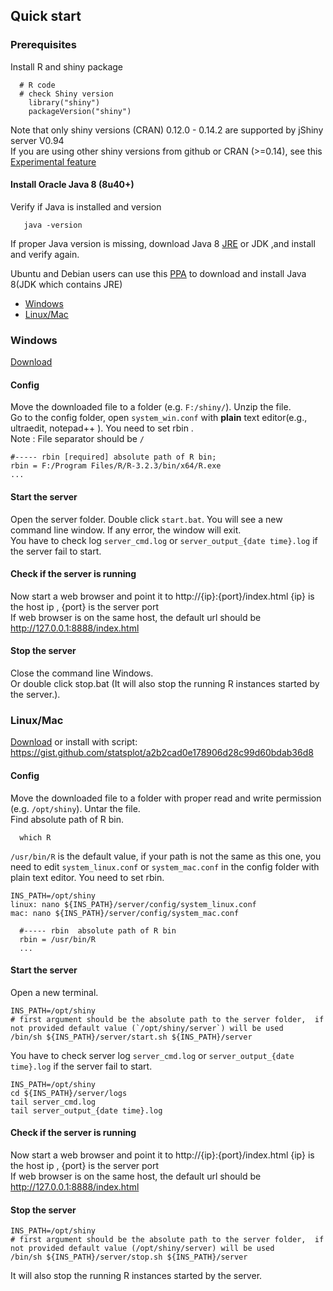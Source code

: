 ## Quick start

### Prerequisites
Install R and shiny package
```
  # R code 
  # check Shiny version 
    library("shiny")
    packageVersion("shiny")
```
Note that only shiny versions (CRAN) 0.12.0 - 0.14.2 are supported by jShiny server V0.94  
If you are using other shiny versions from github or CRAN (>=0.14), see this [Experimental feature]

#### Install Oracle Java 8 (8u40+) 
 Verify if Java is installed and version 
```
   java -version
```   
If proper Java version is missing, download Java 8 [JRE](https://www.java.com/en/download/manual.jsp) or JDK  ,and install and verify again.

Ubuntu and Debian users can use this [PPA](http://www.webupd8.org/2014/03/how-to-install-oracle-java-8-in-debian.html) to download and install Java 8(JDK which contains JRE)

 * [Windows](#windows)
 * [Linux/Mac](#linuxmac)

### Windows
[Download]

#### Config
Move the downloaded file to a folder (e.g. `F:/shiny/`). Unzip the file.  
Go to the config folder, open `system_win.conf` with **plain** text editor(e.g., ultraedit, notepad++ ). You need to set rbin .  
Note : File separator should be `/`  
```
#----- rbin [required] absolute path of R bin; 
rbin = F:/Program Files/R/R-3.2.3/bin/x64/R.exe
...
```  
#### Start the server
Open the server folder. Double click `start.bat`. You will see a new command line window. If any error, the window will exit.  
You have to check log `server_cmd.log` or `server_output_{date time}.log` if the server fail to start.  

#### Check if the server is running  
Now start a web browser and point it to http://{ip}:{port}/index.html {ip} is the host ip , {port} is the server port  
If web browser is on the same host, the default url should be http://127.0.0.1:8888/index.html  

#### Stop the server
Close the command line Windows.  
Or double click stop.bat (It will also stop the running R instances started by the server.).

### Linux/Mac
[Download]  or install with script: https://gist.github.com/statsplot/a2b2cad0e178906d28c99d60bdab36d8


#### Config
Move the downloaded file to a folder with proper read and write permission (e.g. `/opt/shiny`). Untar the file.  
Find absolute path of R bin. 
```
  which R
```

`/usr/bin/R` is the default value, if your path is not the same as this one, you need to edit `system_linux.conf` or `system_mac.conf`  in the config folder with plain text editor. You need to set rbin.
```
INS_PATH=/opt/shiny
linux: nano ${INS_PATH}/server/config/system_linux.conf
mac: nano ${INS_PATH}/server/config/system_mac.conf 
  
  #----- rbin  absolute path of R bin
  rbin = /usr/bin/R
  ...
```
#### Start the server

Open a new terminal. 
```
INS_PATH=/opt/shiny
# first argument should be the absolute path to the server folder,  if not provided default value (`/opt/shiny/server`) will be used
/bin/sh ${INS_PATH}/server/start.sh ${INS_PATH}/server
```
You have to check server log `server_cmd.log` or `server_output_{date time}.log` if the server fail to start.
```
INS_PATH=/opt/shiny
cd ${INS_PATH}/server/logs
tail server_cmd.log
tail server_output_{date time}.log
```


#### Check if the server is running
Now start a web browser and point it to http://{ip}:{port}/index.html {ip} is the host ip , {port} is the server port  
If web browser is on the same host, the default url should be http://127.0.0.1:8888/index.html

#### Stop the server
```
INS_PATH=/opt/shiny
# first argument should be the absolute path to the server folder,  if not provided default value (/opt/shiny/server) will be used
/bin/sh ${INS_PATH}/server/stop.sh ${INS_PATH}/server
```
It will also stop the running R instances started by the server.




[Experimental feature]: betafeatures.md#unsupported-shiny-versions
[Download]: ../../../releases
